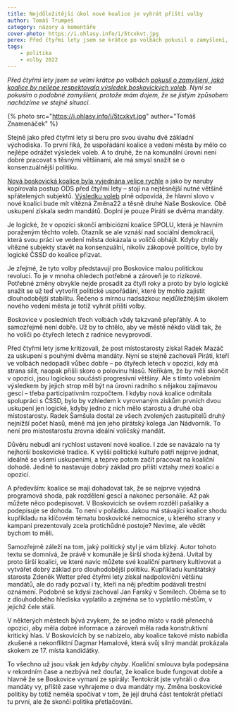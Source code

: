 ```yaml
---
title: Nejdůležitější úkol nové koalice je vyhrát příští volby
author: Tomáš Trumpeš
category: názory a komentáře
cover-photo: https://i.ohlasy.info/i/5tcxkvt.jpg
perex: Před čtyřmi lety jsem se krátce po volbách pokusil o zamyšlení, jaká koalice by nejlépe respektovala výsledek boskovických voleb. Nyní mám dojem, že se nacházíme ve stejné situaci.
tags:
    - politika
    - volby 2022
---
```


*Před čtyřmi lety jsem se velmi krátce po volbách [pokusil o zamyšlení, jaká koalice by nejlépe respektovala výsledek boskovických voleb](https://ohlasy.info/clanky/2018/10/volby-komentar.html). Nyní se pokusím o podobné zamyšlení, protože mám dojem, že se jistým způsobem nacházíme ve stejné situaci.*

{% photo src="https://i.ohlasy.info/i/5tcxkvt.jpg" author="Tomáš Znamenáček" %}

Stejně jako před čtyřmi lety si beru pro svou úvahu dvě základní východiska. To první říká, že uspořádání koalice a vedení města by mělo co nejlépe odrážet výsledek voleb. A to druhé, že na komunální úrovni není dobré pracovat s těsnými většinami, ale má smysl snažit se o konsenzuálnější politiku.

[Nová boskovická koalice byla vyjednána velice rychle](https://ohlasy.info/clanky/2022/09/nova-koalice.html) a jako by naruby kopírovala postup ODS před čtyřmi lety – stojí na nejtěsnější nutné většině spřátelených subjektů. [Výsledku voleb](https://ohlasy.info/clanky/2022/09/vysledky-voleb.html) plně odpovídá, že hlavní slovo v nové koalici bude mít vítězná Změna22 a těsně druhé Naše Boskovice. Obě uskupení získala sedm mandátů. Doplní je pouze Piráti se dvěma mandáty.

Je logické, že v opozici skončí ambiciózní koalice SPOLU, která je hlavním poraženým těchto voleb. Otazník se ale vznáší nad sociální demokracií, která svou práci ve vedení města dokázala u voličů obhájit. Kdyby chtěly vítězné subjekty stavět na konsenzuální, nikoliv zákopové politice, bylo by logické ČSSD do koalice přizvat.

Je zřejmé, že tyto volby představují pro Boskovice malou politickou revoluci. To je v mnoha ohledech potřebné a zároveň je to rizikové. Potřebné změny obvykle nejde prosadit za čtyři roky a proto by bylo logické snažit se už teď vytvořit politické uspořádání, které by mohlo zajistit dlouhodobější stabilitu. Řečeno s mírnou nadsázkou: nejdůležitějším úkolem nového vedení města je totiž vyhrát příští volby.

Boskovice v posledních třech volbách vždy takzvaně přepřáhly. A to samozřejmě není dobře. Už by to chtělo, aby ve městě někdo vládl tak, že ho voliči po čtyřech letech z radnice nevyprovodí.

Před čtyřmi lety jsme kritizovali, že post místostarosty získal Radek Mazáč za uskupení s pouhými dvěma mandáty. Nyní se stejně zachovali Piráti, kteří ve volbách nedopadli vůbec dobře – po čtyřech letech v opozici, kdy má strana sílit, naopak přišli skoro o polovinu hlasů. Neříkám, že by měli skončit v opozici, jsou logickou součástí progresivní většiny. Ale s tímto volebním výsledkem by jejich strop měl být na úrovni radního s nějakou zajímavou gescí – třeba participativním rozpočtem. I kdyby nová koalice odmítala spolupráci s ČSSD, bylo by vzhledem k vyrovnaným ziskům prvních dvou uskupení jen logické, kdyby jedno z nich mělo starostu a druhé oba místostarosty. Radek Šamšula dostal ze všech zvolených zastupitelů druhý nejnižší počet hlasů, méně má jen jeho pirátský kolega Jan Nádvorník. To není pro místostarostu zrovna ideální voličský mandát.

Důvěru nebudí ani rychlost ustavení nové koalice. I zde se navázalo na ty nejhorší boskovické tradice. K vyšší politické kultuře patří nejprve jednat, ideálně se všemi uskupeními, a teprve potom začít pracovat na koaliční dohodě. Jedině to nastavuje dobrý základ pro příští vztahy mezi koalicí a opozicí.

A především: koalice se mají dohadovat tak, že se nejprve vyjedná programová shoda, pak rozdělení gescí a nakonec personálie. Až pak můžete něco podepisovat. V Boskovicích se ovšem rozdělí pašalíky a podepisuje se dohoda. To není v pořádku. Jakou má stávající koalice shodu kupříkladu na klíčovém tématu boskovické nemocnice, u kterého strany v kampani prezentovaly zcela protichůdné postoje? Nevíme, ale vědět bychom to měli.

Samozřejmě záleží na tom, jaký politický styl je vám blízký. Autor tohoto textu se domnívá, že právě v komunále je širší shoda kýžená. Uvítal by proto širší koalici, ve které navíc můžete své koaliční partnery kultivovat a vytvářet dobrý základ pro dlouhodobější politiku. Kupříkladu kunštátský starosta Zdeněk Wetter před čtyřmi lety získal nadpoloviční většinu mandátů, ale do rady pozval i ty, kteří na něj předtím podávali trestní oznámení. Podobně se kdysi zachoval Jan Farský v Semilech. Oběma se to z dlouhodobého hlediska vyplatilo a zejména se to vyplatilo městům, v jejichž čele stáli.

V některých městech bývá zvykem, že se jedno místo v radě přenechá opozici, aby měla dobré informace a zároveň měla rada konstruktivní kritický hlas. V Boskovicích by se nabízelo, aby koalice takové místo nabídla zkušené a nekonfliktní Dagmar Hamalové, která svůj silný mandát prokázala skokem ze 17. místa kandidátky.

To všechno už jsou však jen *kdyby chyby*. Koaliční smlouva byla podepsána v rekordním čase a nezbývá než doufat, že koalice bude fungovat dobře a hlavně že se Boskovice vymaní ze spirály: Tentokrát jste vyhráli o dva mandáty vy, příště zase vyhrajeme o dva mandáty my. Změna boskovické politiky by totiž neměla spočívat v tom, že její druhá část tentokrát přetlačí tu první, ale že skončí politika přetlačování.